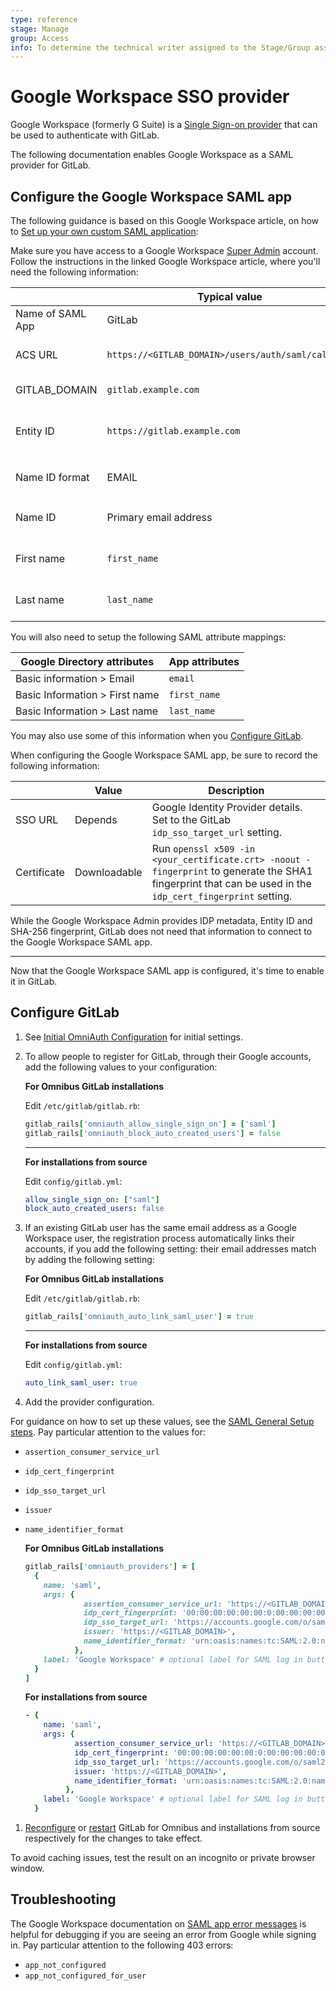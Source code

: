 ```yaml
---
type: reference
stage: Manage
group: Access
info: To determine the technical writer assigned to the Stage/Group associated with this page, see https://about.gitlab.com/handbook/engineering/ux/technical-writing/#assignments
---
```


# Google Workspace SSO provider

Google Workspace (formerly G Suite) is a [Single Sign-on provider](https://support.google.com/a/answer/60224?hl=en) that can be used to authenticate
with GitLab.

The following documentation enables Google Workspace as a SAML provider for GitLab.

## Configure the Google Workspace SAML app

The following guidance is based on this Google Workspace article, on how to [Set up your own custom SAML application](https://support.google.com/a/answer/6087519?hl=en):

Make sure you have access to a Google Workspace [Super Admin](https://support.google.com/a/answer/2405986#super_admin) account.
   Follow the instructions in the linked Google Workspace article, where you'll need the following information:

|                  | Typical value                                    | Description                                              |
|------------------|--------------------------------------------------|----------------------------------------------------------|
| Name of SAML App | GitLab                                           | Other names OK.                                          |
| ACS URL          | `https://<GITLAB_DOMAIN>/users/auth/saml/callback` | ACS is short for Assertion Consumer Service.             |
| GITLAB_DOMAIN    | `gitlab.example.com`                             | Set to the domain of your GitLab instance.               |
| Entity ID        | `https://gitlab.example.com`                     | A value unique to your SAML app, you'll set it to the `issuer` in your GitLab configuration.                         |
| Name ID format   | EMAIL                                            | Required value. Also known as `name_identifier_format`                    |
| Name ID          | Primary email address                            | Make sure someone receives content sent to that address                |
| First name       | `first_name`                                     | Required value to communicate with GitLab.               |
| Last name        | `last_name`                                      | Required value to communicate with GitLab.               |

You will also need to setup the following SAML attribute mappings:

| Google Directory attributes       | App attributes |
|-----------------------------------|----------------|
| Basic information > Email         | `email`        |
| Basic Information > First name    | `first_name`   |
| Basic Information > Last name     | `last_name`    |

You may also use some of this information when you [Configure GitLab](#configure-gitlab).

When configuring the Google Workspace SAML app, be sure to record the following information:

|             | Value        | Description                                                                       |
|-------------|--------------|-----------------------------------------------------------------------------------|
| SSO URL     | Depends      | Google Identity Provider details. Set to the GitLab `idp_sso_target_url` setting. |
| Certificate | Downloadable | Run `openssl x509 -in <your_certificate.crt> -noout -fingerprint` to generate the SHA1 fingerprint that can be used in the `idp_cert_fingerprint` setting.                         |

While the Google Workspace Admin provides IDP metadata, Entity ID and SHA-256 fingerprint,
GitLab does not need that information to connect to the Google Workspace SAML app.

---

Now that the Google Workspace SAML app is configured, it's time to enable it in GitLab.

## Configure GitLab

1. See [Initial OmniAuth Configuration](../integration/omniauth.md#initial-omniauth-configuration)
   for initial settings.

1. To allow people to register for GitLab, through their Google accounts, add the following
   values to your configuration:

   **For Omnibus GitLab installations**

   Edit `/etc/gitlab/gitlab.rb`:

   ```ruby
   gitlab_rails['omniauth_allow_single_sign_on'] = ['saml']
   gitlab_rails['omniauth_block_auto_created_users'] = false
   ```

   ---

   **For installations from source**

   Edit `config/gitlab.yml`:

   ```yaml
   allow_single_sign_on: ["saml"]
   block_auto_created_users: false
   ```

1. If an existing GitLab user has the same email address as a Google Workspace user, the registration
   process automatically links their accounts, if you add the following setting:
   their email addresses match by adding the following setting:

   **For Omnibus GitLab installations**

   Edit `/etc/gitlab/gitlab.rb`:

   ```ruby
   gitlab_rails['omniauth_auto_link_saml_user'] = true
   ```

   ---

   **For installations from source**

   Edit `config/gitlab.yml`:

   ```yaml
   auto_link_saml_user: true
   ```

1. Add the provider configuration.

For guidance on how to set up these values, see the [SAML General Setup steps](saml.md#general-setup).
Pay particular attention to the values for:

- `assertion_consumer_service_url`
- `idp_cert_fingerprint`
- `idp_sso_target_url`
- `issuer`
- `name_identifier_format`

   **For Omnibus GitLab installations**

   ```ruby
   gitlab_rails['omniauth_providers'] = [
     {
       name: 'saml',
       args: {
                assertion_consumer_service_url: 'https://<GITLAB_DOMAIN>/users/auth/saml/callback',
                idp_cert_fingerprint: '00:00:00:00:00:00:0:00:00:00:00:00:00:00:00:00',
                idp_sso_target_url: 'https://accounts.google.com/o/saml2/idp?idpid=00000000',
                issuer: 'https://<GITLAB_DOMAIN>',
                name_identifier_format: 'urn:oasis:names:tc:SAML:2.0:nameid-format:emailAddress'
              },
       label: 'Google Workspace' # optional label for SAML log in button, defaults to "Saml"
     }
   ]
   ```

   **For installations from source**

   ```yaml
   - {
       name: 'saml',
       args: {
              assertion_consumer_service_url: 'https://<GITLAB_DOMAIN>/users/auth/saml/callback',
              idp_cert_fingerprint: '00:00:00:00:00:00:0:00:00:00:00:00:00:00:00:00',
              idp_sso_target_url: 'https://accounts.google.com/o/saml2/idp?idpid=00000000',
              issuer: 'https://<GITLAB_DOMAIN>',
              name_identifier_format: 'urn:oasis:names:tc:SAML:2.0:nameid-format:emailAddress'
            },
       label: 'Google Workspace' # optional label for SAML log in button, defaults to "Saml"
     }
   ```

1. [Reconfigure](../administration/restart_gitlab.md#omnibus-gitlab-reconfigure) or [restart](../administration/restart_gitlab.md#installations-from-source) GitLab for Omnibus and installations
   from source respectively for the changes to take effect.

To avoid caching issues, test the result on an incognito or private browser window.

## Troubleshooting

The Google Workspace documentation on [SAML app error messages](https://support.google.com/a/answer/6301076?hl=en) is helpful for debugging if you are seeing an error from Google while signing in.
Pay particular attention to the following 403 errors:

- `app_not_configured`
- `app_not_configured_for_user`

